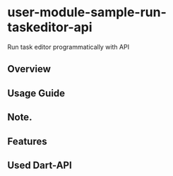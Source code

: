 # user-module-sample-run-taskeditor-api

Run task editor programmatically with API

## Overview

## Usage Guide

## Note.

## Features

## Used Dart-API
